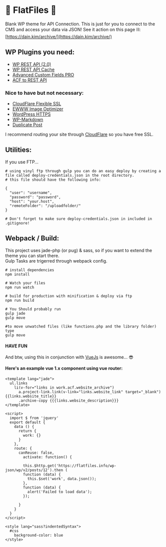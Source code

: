 # 📁 FlatFiles 📁
Blank WP theme for API Connection. This is just for you to connect to the CMS and access your data via JSON!
See it action on this page ⛓: [https://dain.kim/archive/](https://dain.kim/archive/) 

## WP Plugins you need:
+ [WP REST API (2.0)](http://v2.wp-api.org/)
+ [WP REST API Cache](https://github.com/airesvsg/wp-rest-api-cache)
+ [Advanced Custom Fields PRO](https://github.com/wp-premium/advanced-custom-fields-pro)
+ [ACF to REST API](https://github.com/airesvsg/acf-to-rest-api)

### Nice to have but not necessary:
+ [CloudFlare Flexible SSL](https://wordpress.org/plugins/cloudflare-flexible-ssl/)
+ [EWWW Image Optimizer](https://ewww.io/)
+ [WordPress HTTPS](https://github.com/Mvied/wordpress-https)
+ [WP-Markdown](https://wordpress.org/plugins/wp-markdown/)
+ [Duplicate Post](https://wordpress.org/plugins/duplicate-post/)

I recommend routing your site through [CloudFlare](https://www.cloudflare.com/) so you have free SSL.

## Utilities:
If you use FTP...

    # using vinyl ftp through gulp you can do an easy deploy by creating a file called deploy-credentials.json in the root directory.
    # this file should have the following info:

    {
      "user": "username",
      "password": "password",
      "host": "your.host",
      "remoteFolder": "/uploadfolder/"
    }

    # Don't forget to make sure deploy-credentials.json in included in .gitignore!

## Webpack / Build:
This project uses jade-php (or pug) & sass, so if you want to extend the theme you can start there.  
Gulp Tasks are trigerred through webpack config.

    # install dependencies
    npm install

    # Watch your files
    npm run watch

    # build for production with minification & deploy via ftp
    npm run build

    # You Should probably run
    gulp jade
    gulp move

    #to move unwatched files (like functions.php and the library folder) type
    gulp move

#### HAVE FUN
And btw, using this in conjunction with [VueJs](https://vuejs.org/) is awesome... 😎

#### Here's an example vue 1.x component using vue router:

    <template lang="jade">
      ul.links
        li(v-for="links in work.acf.website_archive")
          a.project-link.link(v-link="links.website_link" target="_blank") {{links.website_title}}
          .archive-copy {{{links.website_description}}}
    </template>

    <script>
      import $ from 'jquery'
      export default {
        data () {
          return {
            work: {}
          }
        },
        route: {
          canReuse: false,
            activate: function() {
            
            this.$http.get('https://flatfiles.info/wp-json/wp/v2/posts/12').then (
            function (data) {
              this.$set('work', data.json());
            },
            function (data) {
              alert('Failed to load data');
            }); 
          
          }
        }
      }
    </script>

    <style lang="sass?indentedSyntax">
      #css
        background-color: blue
    </style>